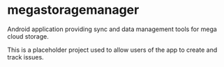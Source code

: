 megastoragemanager
==================

Android application providing sync and data management tools for mega cloud storage.

This is a placeholder project used to allow users of the app to create and track issues.
